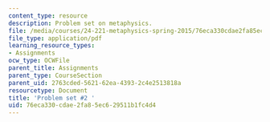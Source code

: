 ```yaml
---
content_type: resource
description: Problem set on metaphysics.
file: /media/courses/24-221-metaphysics-spring-2015/76eca330cdae2fa85ec629511b1fc4d4_MIT24_221S15_ProblemSet2.pdf
file_type: application/pdf
learning_resource_types:
- Assignments
ocw_type: OCWFile
parent_title: Assignments
parent_type: CourseSection
parent_uid: 2763cded-5621-62ea-4393-2c4e2513818a
resourcetype: Document
title: 'Problem set #2 '
uid: 76eca330-cdae-2fa8-5ec6-29511b1fc4d4
---
```

